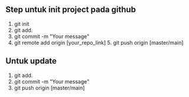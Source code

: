 ## Step untuk init project pada github
1. git init
2. git add.
3. git commit -m "Your message"
4. git remote add origin [your_repo_link] 5. git push origin [master/main]
## Untuk update
1. git add.
2. git commit -m "Your message" 
3. git push origin [master/main]